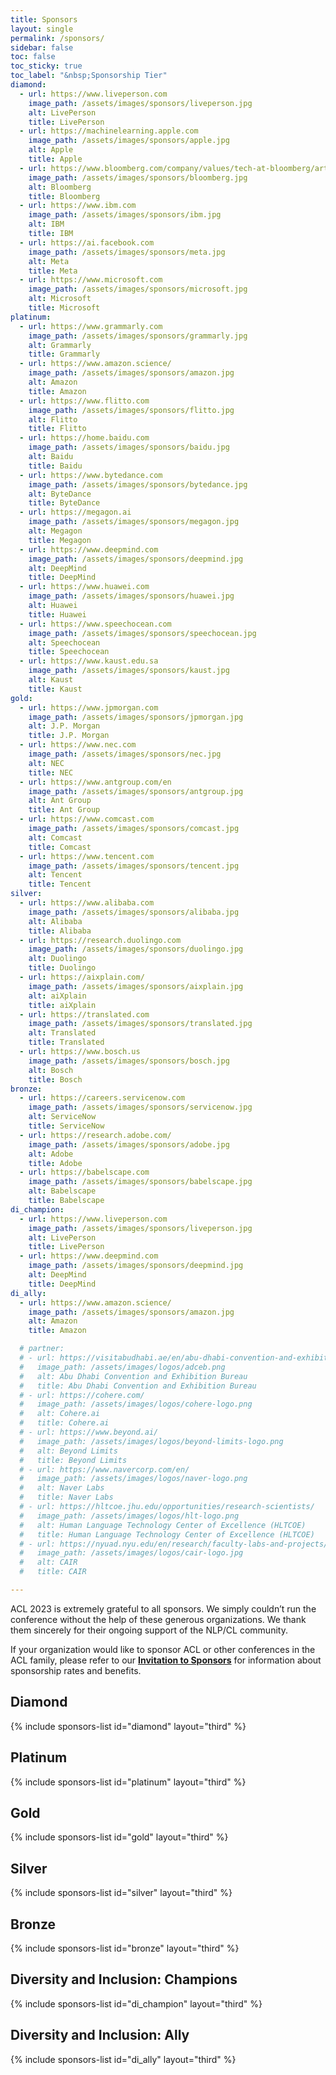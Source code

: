 ```yaml
---
title: Sponsors
layout: single
permalink: /sponsors/
sidebar: false
toc: false
toc_sticky: true
toc_label: "&nbsp;Sponsorship Tier"
diamond:
  - url: https://www.liveperson.com
    image_path: /assets/images/sponsors/liveperson.jpg
    alt: LivePerson
    title: LivePerson
  - url: https://machinelearning.apple.com
    image_path: /assets/images/sponsors/apple.jpg
    alt: Apple
    title: Apple
  - url: https://www.bloomberg.com/company/values/tech-at-bloomberg/artificial-intelligence-ai/
    image_path: /assets/images/sponsors/bloomberg.jpg
    alt: Bloomberg
    title: Bloomberg
  - url: https://www.ibm.com
    image_path: /assets/images/sponsors/ibm.jpg
    alt: IBM
    title: IBM
  - url: https://ai.facebook.com
    image_path: /assets/images/sponsors/meta.jpg
    alt: Meta
    title: Meta
  - url: https://www.microsoft.com
    image_path: /assets/images/sponsors/microsoft.jpg
    alt: Microsoft
    title: Microsoft
platinum:
  - url: https://www.grammarly.com
    image_path: /assets/images/sponsors/grammarly.jpg
    alt: Grammarly
    title: Grammarly
  - url: https://www.amazon.science/
    image_path: /assets/images/sponsors/amazon.jpg
    alt: Amazon
    title: Amazon
  - url: https://www.flitto.com
    image_path: /assets/images/sponsors/flitto.jpg
    alt: Flitto
    title: Flitto    
  - url: https://home.baidu.com
    image_path: /assets/images/sponsors/baidu.jpg
    alt: Baidu
    title: Baidu
  - url: https://www.bytedance.com
    image_path: /assets/images/sponsors/bytedance.jpg
    alt: ByteDance
    title: ByteDance
  - url: https://megagon.ai
    image_path: /assets/images/sponsors/megagon.jpg
    alt: Megagon
    title: Megagon
  - url: https://www.deepmind.com
    image_path: /assets/images/sponsors/deepmind.jpg
    alt: DeepMind
    title: DeepMind
  - url: https://www.huawei.com
    image_path: /assets/images/sponsors/huawei.jpg
    alt: Huawei
    title: Huawei
  - url: https://www.speechocean.com
    image_path: /assets/images/sponsors/speechocean.jpg
    alt: Speechocean
    title: Speechocean
  - url: https://www.kaust.edu.sa
    image_path: /assets/images/sponsors/kaust.jpg
    alt: Kaust
    title: Kaust
gold:
  - url: https://www.jpmorgan.com
    image_path: /assets/images/sponsors/jpmorgan.jpg
    alt: J.P. Morgan
    title: J.P. Morgan
  - url: https://www.nec.com
    image_path: /assets/images/sponsors/nec.jpg
    alt: NEC
    title: NEC
  - url: https://www.antgroup.com/en
    image_path: /assets/images/sponsors/antgroup.jpg
    alt: Ant Group
    title: Ant Group
  - url: https://www.comcast.com
    image_path: /assets/images/sponsors/comcast.jpg
    alt: Comcast
    title: Comcast
  - url: https://www.tencent.com
    image_path: /assets/images/sponsors/tencent.jpg
    alt: Tencent
    title: Tencent
silver:
  - url: https://www.alibaba.com
    image_path: /assets/images/sponsors/alibaba.jpg
    alt: Alibaba
    title: Alibaba
  - url: https://research.duolingo.com
    image_path: /assets/images/sponsors/duolingo.jpg
    alt: Duolingo
    title: Duolingo
  - url: https://aixplain.com/
    image_path: /assets/images/sponsors/aixplain.jpg
    alt: aiXplain
    title: aiXplain
  - url: https://translated.com
    image_path: /assets/images/sponsors/translated.jpg
    alt: Translated
    title: Translated
  - url: https://www.bosch.us
    image_path: /assets/images/sponsors/bosch.jpg
    alt: Bosch
    title: Bosch
bronze:
  - url: https://careers.servicenow.com
    image_path: /assets/images/sponsors/servicenow.jpg
    alt: ServiceNow
    title: ServiceNow
  - url: https://research.adobe.com/
    image_path: /assets/images/sponsors/adobe.jpg
    alt: Adobe
    title: Adobe
  - url: https://babelscape.com
    image_path: /assets/images/sponsors/babelscape.jpg
    alt: Babelscape
    title: Babelscape
di_champion:
  - url: https://www.liveperson.com
    image_path: /assets/images/sponsors/liveperson.jpg
    alt: LivePerson
    title: LivePerson
  - url: https://www.deepmind.com
    image_path: /assets/images/sponsors/deepmind.jpg
    alt: DeepMind
    title: DeepMind
di_ally:
  - url: https://www.amazon.science/
    image_path: /assets/images/sponsors/amazon.jpg
    alt: Amazon
    title: Amazon

  # partner:
  # - url: https://visitabudhabi.ae/en/abu-dhabi-convention-and-exhibition-bureau
  #   image_path: /assets/images/logos/adceb.png
  #   alt: Abu Dhabi Convention and Exhibition Bureau
  #   title: Abu Dhabi Convention and Exhibition Bureau
  # - url: https://cohere.com/
  #   image_path: /assets/images/logos/cohere-logo.png
  #   alt: Cohere.ai
  #   title: Cohere.ai
  # - url: https://www.beyond.ai/
  #   image_path: /assets/images/logos/beyond-limits-logo.png
  #   alt: Beyond Limits
  #   title: Beyond Limits
  # - url: https://www.navercorp.com/en/
  #   image_path: /assets/images/logos/naver-logo.png
  #   alt: Naver Labs
  #   title: Naver Labs
  # - url: https://hltcoe.jhu.edu/opportunities/research-scientists/
  #   image_path: /assets/images/logos/hlt-logo.png
  #   alt: Human Language Technology Center of Excellence (HLTCOE)
  #   title: Human Language Technology Center of Excellence (HLTCOE)
  # - url: https://nyuad.nyu.edu/en/research/faculty-labs-and-projects/center-for-artificial-intelligence-and-robotics.html
  #   image_path: /assets/images/logos/cair-logo.jpg
  #   alt: CAIR
  #   title: CAIR   

---
```


ACL 2023 is extremely grateful to all sponsors. We simply couldn’t run the conference without the help of these generous organizations. We thank them sincerely for their ongoing support of the NLP/CL community.

If your organization would like to sponsor ACL or other conferences in the ACL family,
please refer to our [**Invitation to Sponsors**](/downloads/Sponsorship_Brochure-ACL2023-20230505.pdf)
for information about sponsorship rates and benefits.

<style>
.sponsors-list { justify-content: flex-start; }
.sponsors-list > a {
  display: flex;
  flex-direction: row;
  justify-content: center;
  background-color: #fff;
  border: 1px solid #d3d3d3;
  border-radius: 5px;
  align-items: center;
  margin: 0.2em;
  padding: 0.5em;
  text-align: center;
}
.sponsors-list a { text-decoration: none; }
.sponsors-list > a > .dummy-padding { margin-top: 100%; }
.sponsors-list > a > img { margin: 0; }
.sponsors-list > a:hover { box-shadow: 0 0 10px #00000044; }
.sponsors-list > a:hover > img { box-shadow: none !important; }
</style>

<!-- ## Supporting Partner

{% include sponsors-list id="partner" layout="third" %} -->

## Diamond

{% include sponsors-list id="diamond" layout="third" %}

## Platinum

{% include sponsors-list id="platinum" layout="third" %}

## Gold

{% include sponsors-list id="gold" layout="third" %}

## Silver

{% include sponsors-list id="silver" layout="third" %}

## Bronze

{% include sponsors-list id="bronze" layout="third" %}

## Diversity and Inclusion: Champions

{% include sponsors-list id="di_champion" layout="third" %}

## Diversity and Inclusion: Ally

{% include sponsors-list id="di_ally" layout="third" %}
